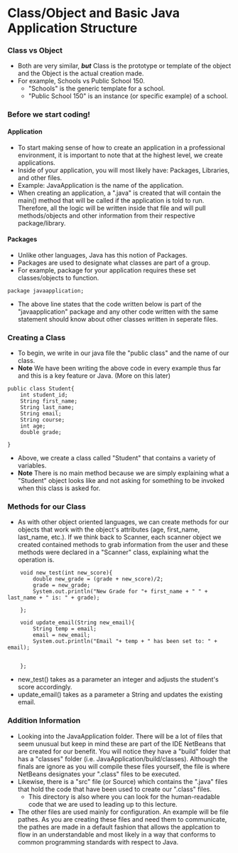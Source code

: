 # Class/Object and Basic Java Application Structure


### Class vs Object

- Both are very similar, ***but*** Class is the prototype or template of the object and the Object is the actual creation made.
- For example, Schools vs Public School 150.
	- "Schools" is the generic template for a school.
	- "Public School 150" is an instance (or specific example) of a school.

### Before we start coding!

#### Application

- To start making sense of how to create an application in a professional environment, it is important to note that at the highest level, we create applications.
- Inside of your application, you will most likely have: Packages, Libraries, and other files.
- Example: JavaApplication is the name of the application.
- When creating an application, a ".java" is created that will contain the main() method that will be called if the application is told to run. Therefore, all the logic will be written inside that file and will pull methods/objects and other information from their respective package/library.

#### Packages
- Unlike other languages, Java has this notion of Packages.
- Packages are used to designate what classes are part of a group.
- For example, package for your application requires these set classes/objects to function.

```
package javaapplication;
```
- The above line states that the code written below is part of the "javaapplication" package and any other code written with the same statement should know about other classes written in seperate files.


### Creating a Class

- To begin, we write in our java file the "public class" and the name of our class.
- **Note** We have been writing the above code in every example thus far and this is a key feature or Java. (More on this later)

```
public class Student{
	int student_id;
	String first_name;
	String last_name;
	String email;
	String course;
	int age;
	double grade;
	
}
```
- Above, we create a class called "Student" that contains a variety of variables.
- **Note** There is no main method because we are simply explaining what a "Student" object looks like and not asking for something to be invoked when this class is asked for.


### Methods for our Class

- As with other object oriented languages, we can create methods for our objects that work with the object's attributes (age, first_name, last_name, etc.). If we think back to Scanner, each scanner object we created contained methods to grab information from the user and these methods were declared in a "Scanner" class, explaining what the operation is.

```
	void new_test(int new_score){
		double new_grade = (grade + new_score)/2;
		grade = new_grade;
		System.out.println("New Grade for "+ first_name + " " + last_name + " is: " + grade);

	};

	void update_email(String new_email){
		String temp = email;
		email = new_email;
		System.out.println("Email "+ temp + " has been set to: " + email);


	};
```
- new_test() takes as a parameter an integer and adjusts the student's score accordingly.
- update_email() takes as a parameter a String and updates the existing email.


### Addition Information

- Looking into the JavaApplication folder. There will be a lot of files that seem unusual but keep in mind these are part of the IDE NetBeans that are created for our benefit. You will notice they have a "build" folder that has a "classes" folder (i.e. JavaApplication/build/classes). Although the finals are ignore as you will compile these files yourself, the file is where NetBeans designates your ".class" files to be executed.
- Likewise, there is a "src" file (or Source) which contains the ".java" files that hold the code that have been used to create our ".class" files.
	- This directory is also where you can look for the human-readable code that we are used to leading up to this lecture.
- The other files are used mainly for configuration. An example will be file pathes. As you are creating these files and need them to communicate, the pathes are made in a default fashion that allows the applcation to flow in an understandable and most likely in a way that conforms to common programming standards with respect to Java.








